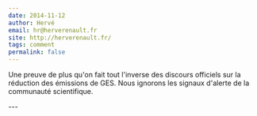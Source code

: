 ```yaml
---
date: 2014-11-12
author: Hervé
email: hr@herverenault.fr
site: http://herverenault.fr/
tags: comment
permalink: false
---
```


<p>Une preuve de plus qu'on fait tout l'inverse des discours officiels sur la réduction des émissions de GES. Nous ignorons les signaux d'alerte de la communauté scientifique.</p>
---